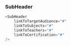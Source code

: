 ### SubHeader
```js
<SubHeader
    linkToTargetAudience="#"
    linkToSubjects="#"
    linkToTeachers="#"
    linkToCertification="#"
/>
```
